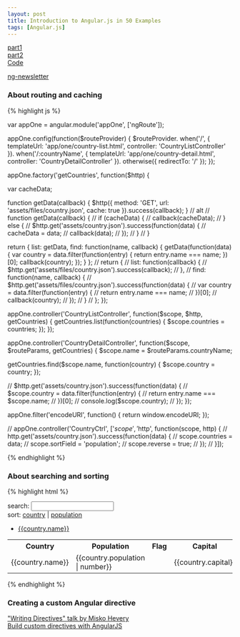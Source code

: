 ```yaml
---
layout: post
title: Introduction to Angular.js in 50 Examples
tags: [Angular.js]
---
```


[part1](https://www.youtube.com/watch?v=TRrL5j3MIvo)<br>
[part2](https://www.youtube.com/watch?v=6J08m1H2BME)<br>
[Code](https://github.com/curran/screencasts/tree/gh-pages/introToAngular)

[ng-newsletter](http://www.ng-newsletter.com/)

<!--more-->


### About routing and caching

{% highlight js %}

var appOne = angular.module('appOne', ['ngRoute']);

appOne.config(function($routeProvider) {
  $routeProvider.
    when('/', {
      templateUrl: 'app/one/country-list.html',
      controller: 'CountryListController'
    }).
    when('/:countryName', {
      templateUrl: 'app/one/country-detail.html',
      controller: 'CountryDetailController'
    }).
    otherwise({
      redirectTo: '/'
    });
});

appOne.factory('getCountries', function($http) {

  var cacheData;

  function getData(callback) {
    $http({
      method: 'GET',
      url: 'assets/files/country.json',
      cache: true
    }).success(callback);
  }
  // alt
  // function getData(callback) {
  //   if (cacheData) {
  //     callback(cacheData);
  //   } else {
  //     $http.get('assets/country.json').success(function(data) {
  //       cacheData = data;
  //       callback(data);
  //     });
  //   }
  // }

  return {
    list: getData,
    find: function(name, callback) {
      getData(function(data) {
        var country = data.filter(function(entry) {
          return entry.name === name;
        })[0];
        callback(country);
      });
    }
  };
  // return {
  //   list: function(callback) {
  //     $http.get('assets/files/country.json').success(callback);
  //   },
  //   find: function(name, callback) {
  //     $http.get('assets/files/country.json').success(function(data) {
  //       var country = data.filter(function(entry) {
  //         return entry.name === name;
  //       })[0];
  //       callback(country);
  //     });
  //   }
  // };
});

appOne.controller('CountryListController', function($scope, $http, getCountries) {
  getCountries.list(function(countries) {
    $scope.countries = countries;
  });
});

appOne.controller('CountryDetailController', function($scope, $routeParams, getCountries) {
  $scope.name = $routeParams.countryName;

  getCountries.find($scope.name, function(country) {
    $scope.country = country;
  });

  // $http.get('assets/country.json').success(function(data) {
  //   $scope.country = data.filter(function(entry) {
  //     return entry.name === $scope.name;
  //   })[0];
  //   console.log($scope.country);
  // });
});

appOne.filter('encodeURI', function() {
  return window.encodeURI;
});


// appOne.controller('CountryCtrl', ['$scope', '$http', function(scope, http) {
//   http.get('assets/country.json').success(function(data) {
//     scope.countries = data;
//     scope.sortField = 'population';
//     scope.reverse = true;
//   });
// }]);

{% endhighlight %}


### About searching and sorting

{% highlight html %}
<div>search:
  <input type="text" ng-model="query">
</div>
<div>sort:
  <a href="" ng-click="sortField='name';reverse=!reverse">country</a> | <a href="" ng-click="sortField='population';reverse=!reverse">population</a>
</div>
<ul>
  <li ng-repeat="country in countries"><a href="#/{{country.name | encodeURI}}">{{country.name}}</a></li>
</ul>
<table>
  <tr>
    <th ng-click="sortField='name';reverse=!reverse">Country</th>
    <th ng-click="sortField='population';reverse=!reverse">Population</th>
    <th>Flag</th>
    <th ng-click="sortField='capital';reverse=!reverse">Capital</th>
    <th ng-click="sortField='-gdp';reverse=!reverse">GDP</th>
  </tr>
  <tr ng-repeat="country in countries | filter:query | orderBy:sortField:reverse">
    <td>{{country.name}}</td>
    <td>{{country.population | number}}</td>
    <td><img ng-src="{{country.flagURL}}" width="100"></td>
    <td>{{country.capital}}</td>
    <td>{{country.gdp | currency}}</td>
  </tr>
</table>
{% endhighlight %}



### Creating a custom Angular directive

["Writing Directives" talk by Misko Hevery](https://www.youtube.com/watch?v=WqmeI5fZcho)<br>
[Build custom directives with AngularJS](http://www.ng-newsletter.com/posts/directives.html)


